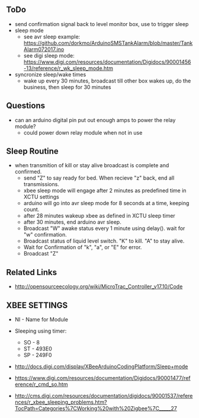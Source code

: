 ## ToDo

  * send confirmation signal back to level monitor box, use to trigger sleep
  * sleep mode
      * see avr sleep example: https://github.com/dorkmo/ArduinoSMSTankAlarm/blob/master/TankAlarm072017.ino
      * see digi sleep mode: https://www.digi.com/resources/documentation/Digidocs/90001456-13/reference/r_wk_sleep_mode.htm
  * syncronize sleep/wake times
      * wake up every 30 minutes, broadcast till other box wakes up, do the business, then sleep for 30 minutes 

## Questions

  * can an arduino digital pin put out enough amps to power the relay module?
      * could power down relay module when not in use


## Sleep Routine

  * when transmition of kill or stay alive broadcast is complete and confirmed.
      * send "Z" to say ready for bed. When recieve "z" back, end all transmissions.
      * xbee sleep mode will engage after 2 minutes as predefined time in XCTU settings
      * arduino will go into avr sleep mode for 8 seconds at a time, keeping count.
      * after 28 minutes wakeup xbee as defined in XCTU sleep timer
      * after 30 minutes, end arduino avr sleep.
      * Broadcast "W" awake status every 1 minute using delay(). wait for "w" confirmation.
      * Broadcast status of liquid level switch. "K" to kill. "A" to stay alive.
      * Wait for Confirmation of "k", "a", or "E" for error. 
      * Broadcast "Z"

## Related Links

  * http://opensourceecology.org/wiki/MicroTrac_Controller_v17.10/Code

## XBEE SETTINGS

  * NI - Name for Module
  * Sleeping using timer:
      * SO - 8
      * ST - 493E0
      * SP - 249F0

  * http://docs.digi.com/display/XBeeArduinoCodingPlatform/Sleep+mode
  * https://www.digi.com/resources/documentation/Digidocs/90001477/reference/r_cmd_so.htm
  * http://cms.digi.com/resources/documentation/digidocs/90001537/references/r_xbee_sleeping_problems.htm?TocPath=Categories%7CWorking%20with%20Zigbee%7C_____27
